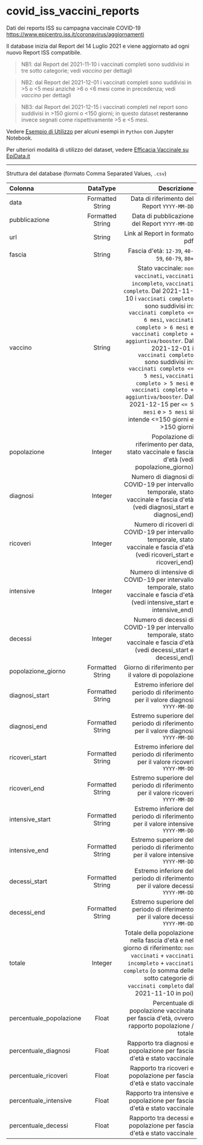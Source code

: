 # covid_iss_vaccini_reports
Dati dei reports ISS su campagna vaccinale COVID-19
https://www.epicentro.iss.it/coronavirus/aggiornamenti

Il database inizia dal Report del 14 Luglio 2021 e viene aggiornato ad ogni nuovo Report ISS compatibile.

> NB1: dal Report del 2021-11-10 i vaccinati completi sono suddivisi in tre sotto categorie; vedi _vaccino_ per dettagli

> NB2: dal Report del 2021-12-01 i vaccinati completi sono suddivisi in >5 o <5 mesi anziché >6 o <6 mesi come in precedenza; vedi _vaccino_ per dettagli

> NB3: dal Report del 2021-12-15 i vaccinati completi nel report sono suddivisi in >150 giorni o <150 giorni; in questo dataset **resteranno** invece segnati come rispettivamente >5 e <5 mesi.

Vedere [Esempio di Utilizzo](https://github.com/maxdevblock/covid_iss_vaccini_reports/blob/main/Esempio_di_utilizzo.ipynb)
per alcuni esempi in `Python` con Jupyter Notebook.

Per ulteriori modalità di utilizzo del dataset, vedere [Efficacia Vaccinale su EpiData.it](https://github.com/maxdevblock/covid-19-website/blob/master/Italia/Vaccini_Efficacia.ipynb)

***

Struttura del database (formato Comma Separated Values, `.csv`)

| Colonna      | DataType | Descrizione     |
| :---        |    :----:   |          ---: |
| data      | Formatted String       | Data di riferimento del Report `YYYY-MM-DD`   |
| pubblicazione   | Formatted String        | Data di pubblicazione del Report `YYYY-MM-DD`    |
| url | String | Link al Report in formato pdf |
| fascia | String | Fascia d'età: `12-39`, `40-59`, `60-79`, `80+` |
| vaccino | String | Stato vaccinale: `non vaccinati`, `vaccinati incompleto`, `vaccinati completo`. Dal 2021-11-10 i `vaccinati completo` sono suddivisi in: `vaccinati completo <= 6 mesi`, `vaccinati completo > 6 mesi` e `vaccinati completo + aggiuntiva/booster`. Dal 2021-12-01 i `vaccinati completo` sono suddivisi in: `vaccinati completo <= 5 mesi`, `vaccinati completo > 5 mesi` e `vaccinati completo + aggiuntiva/booster`. Dal 2021-12-15 per `<= 5 mesi` e `> 5 mesi` si intende <=150 giorni e >150 giorni |
| popolazione | Integer | Popolazione di riferimento per data, stato vaccinale e fascia d'età (vedi popolazione_giorno) |
| diagnosi | Integer | Numero di diagnosi di COVID-19 per intervallo temporale, stato vaccinale e fascia d'età (vedi diagnosi_start e diagnosi_end) |
| ricoveri | Integer | Numero di ricoveri di COVID-19 per intervallo temporale, stato vaccinale e fascia d'età (vedi ricoveri_start e ricoveri_end) |
| intensive | Integer | Numero di intensive di COVID-19 per intervallo temporale, stato vaccinale e fascia d'età (vedi intensive_start e intensive_end) |
| decessi | Integer | Numero di decessi di COVID-19 per intervallo temporale, stato vaccinale e fascia d'età (vedi decessi_start e decessi_end) |
| popolazione_giorno | Formatted String | Giorno di riferimento per il valore di popolazione |
| diagnosi_start | Formatted String | Estremo inferiore del periodo di riferimento per il valore diagnosi `YYYY-MM-DD` |
| diagnosi_end | Formatted String | Estremo superiore del periodo di riferimento per il valore diagnosi `YYYY-MM-DD` |
| ricoveri_start | Formatted String | Estremo inferiore del periodo di riferimento per il valore ricoveri `YYYY-MM-DD` |
| ricoveri_end | Formatted String | Estremo superiore del periodo di riferimento per il valore ricoveri `YYYY-MM-DD` |
| intensive_start | Formatted String | Estremo inferiore del periodo di riferimento per il valore intensive `YYYY-MM-DD` |
| intensive_end | Formatted String | Estremo superiore del periodo di riferimento per il valore intensive `YYYY-MM-DD` |
| decessi_start | Formatted String | Estremo inferiore del periodo di riferimento per il valore decessi `YYYY-MM-DD` |
| decessi_end | Formatted String | Estremo superiore del periodo di riferimento per il valore decessi `YYYY-MM-DD` |
| totale | Integer | Totale della popolazione nella fascia d'età e nel giorno di riferimento: `non vaccinati` + `vaccinati incompleto` + `vaccinati completo` (o somma delle sotto categorie di `vaccinati completo` dal 2021-11-10 in poi) |
| percentuale_popolazione | Float | Percentuale di popolazione vaccinata per fascia d'età, ovvero rapporto popolazione / totale |
| percentuale_diagnosi | Float | Rapporto tra diagnosi e popolazione per fascia d'età e stato vaccinale |
| percentuale_ricoveri | Float | Rapporto tra ricoveri e popolazione per fascia d'età e stato vaccinale |
| percentuale_intensive | Float | Rapporto tra intensive e popolazione per fascia d'età e stato vaccinale |
| percentuale_decessi | Float | Rapporto tra decessi e popolazione per fascia d'età e stato vaccinale |
